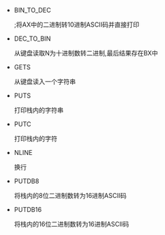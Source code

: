 * BIN_TO_DEC

  ;将AX中的二进制转10进制ASCII码并直接打印

* DEC_TO_BIN

  从键盘读取N为十进制数转二进制,最后结果存在BX中

* GETS

  从键盘读入一个字符串

* PUTS

  打印栈内的字符串

* PUTC

  打印栈内的字符

* NLINE

  换行

* PUTDB8

  将栈内的8位二进制数转为16进制ASCII码

* PUTDB16

  将栈内的16位二进制数转为16进制ASCII码


